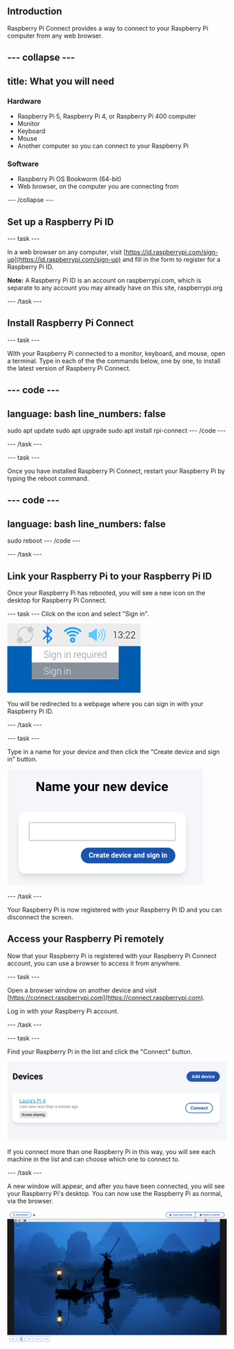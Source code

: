 ## Introduction

Raspberry Pi Connect provides a way to connect to your Raspberry Pi computer from any web browser. 

--- collapse ---
---
title: What you will need
---
### Hardware

+ Raspberry Pi 5, Raspberry Pi 4, or Raspberry Pi 400 computer
+ Monitor
+ Keyboard
+ Mouse
+ Another computer so you can connect to your Raspberry Pi

### Software

+ Raspberry Pi OS Bookworm (64-bit)
+ Web browser, on the computer you are connecting from

--- /collapse ---

## Set up a Raspberry Pi ID
--- task ---

In a web browser on any computer, visit [https://id.raspberrypi.com/sign-up](https://id.raspberrypi.com/sign-up) and fill in the form to register for a Raspberry Pi ID.

**Note:** A Raspberry Pi ID is an account on raspberrypi.com, which is separate to any account you may already have on this site, raspberrypi.org 

--- /task ---

## Install Raspberry Pi Connect
--- task ---

With your Raspberry Pi connected to a monitor, keyboard, and mouse, open a terminal. Type in each of the the commands below, one by one, to install the latest version of Raspberry Pi Connect. 

--- code ---
---
language: bash
line_numbers: false
---
sudo apt update
sudo apt upgrade
sudo apt install rpi-connect
--- /code ---

--- /task ---

--- task ---

Once you have installed Raspberry Pi Connect, restart your Raspberry Pi by typing the reboot command.

--- code ---
---
language: bash
line_numbers: false
---
sudo reboot
--- /code ---

--- /task ---

## Link your Raspberry Pi to your Raspberry Pi ID
Once your Raspberry Pi has rebooted, you will see a new icon on the desktop for Raspberry Pi Connect.

--- task ---
Click on the icon and select "Sign in". 

![Sign in to Raspberry Pi connect](images/sign_in.png)

You will be redirected to a webpage where you can sign in with your Raspberry Pi ID. 


--- /task ---

--- task ---

Type in a name for your device and then click the "Create device and sign in" button. 

![Name your new device](images/name_your_device.png)

--- /task ---


Your Raspberry Pi is now registered with your Raspberry Pi ID and you can disconnect the screen. 

## Access your Raspberry Pi remotely

Now that your Raspberry Pi is registered with your Raspberry Pi Connect account, you can use a browser to access it from anywhere. 

--- task ---

Open a browser window on another device and visit [https://connect.raspberrypi.com](https://connect.raspberrypi.com).

Log in with your Raspberry Pi account.

--- /task ---

--- task ---

Find your Raspberry Pi in the list and click the "Connect" button.

![Connect to the Raspberry Pi](images/select_pi.png)

If you connect more than one Raspberry Pi in this way, you will see each machine in the list and can choose which one to connect to. 

--- /task ---

A new window will appear, and after you have been connected, you will see your Raspberry Pi's desktop. You can now use the Raspberry Pi as normal, via the browser.

![Use the Raspberry Pi via screen share](images/use_remotely.png)
